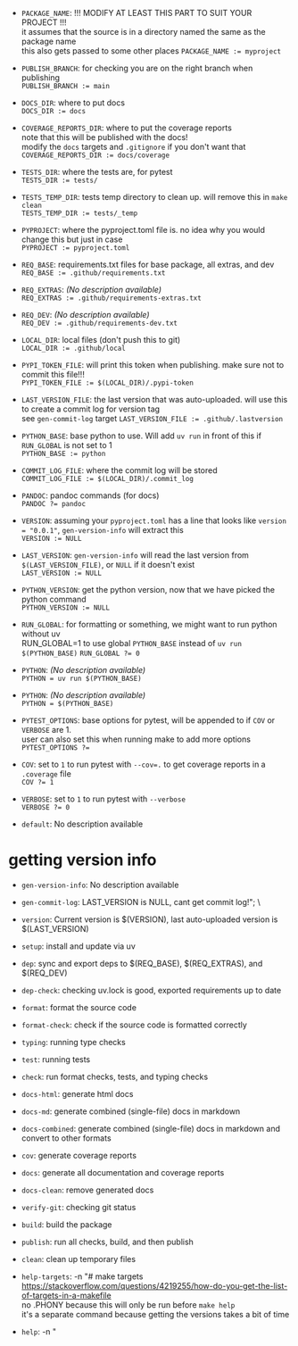 - `PACKAGE_NAME`: !!! MODIFY AT LEAST THIS PART TO SUIT YOUR PROJECT !!!  
  it assumes that the source is in a directory named the same as the package name  
  this also gets passed to some other places      `PACKAGE_NAME := myproject`  

- `PUBLISH_BRANCH`: for checking you are on the right branch when publishing  
  `PUBLISH_BRANCH := main`  

- `DOCS_DIR`: where to put docs  
  `DOCS_DIR := docs`  

- `COVERAGE_REPORTS_DIR`: where to put the coverage reports  
  note that this will be published with the docs!  
  modify the `docs` targets and `.gitignore` if you don't want that      `COVERAGE_REPORTS_DIR := docs/coverage`  

- `TESTS_DIR`: where the tests are, for pytest  
  `TESTS_DIR := tests/`  

- `TESTS_TEMP_DIR`: tests temp directory to clean up. will remove this in `make clean`  
  `TESTS_TEMP_DIR := tests/_temp`  

- `PYPROJECT`: where the pyproject.toml file is. no idea why you would change this but just in case  
  `PYPROJECT := pyproject.toml`  

- `REQ_BASE`: requirements.txt files for base package, all extras, and dev  
  `REQ_BASE := .github/requirements.txt`  

- `REQ_EXTRAS`: *(No description available)*  
  `REQ_EXTRAS := .github/requirements-extras.txt`  

- `REQ_DEV`: *(No description available)*  
  `REQ_DEV := .github/requirements-dev.txt`  

- `LOCAL_DIR`: local files (don't push this to git)  
  `LOCAL_DIR := .github/local`  

- `PYPI_TOKEN_FILE`: will print this token when publishing. make sure not to commit this file!!!  
  `PYPI_TOKEN_FILE := $(LOCAL_DIR)/.pypi-token`  

- `LAST_VERSION_FILE`: the last version that was auto-uploaded. will use this to create a commit log for version tag  
  see `gen-commit-log` target      `LAST_VERSION_FILE := .github/.lastversion`  

- `PYTHON_BASE`: base python to use. Will add `uv run` in front of this if `RUN_GLOBAL` is not set to 1  
  `PYTHON_BASE := python`  

- `COMMIT_LOG_FILE`: where the commit log will be stored  
  `COMMIT_LOG_FILE := $(LOCAL_DIR)/.commit_log`  

- `PANDOC`: pandoc commands (for docs)  
  `PANDOC ?= pandoc`  

- `VERSION`: assuming your `pyproject.toml` has a line that looks like `version = "0.0.1"`, `gen-version-info` will extract this  
  `VERSION := NULL`  

- `LAST_VERSION`: `gen-version-info` will read the last version from `$(LAST_VERSION_FILE)`, or `NULL` if it doesn't exist  
  `LAST_VERSION := NULL`  

- `PYTHON_VERSION`: get the python version, now that we have picked the python command  
  `PYTHON_VERSION := NULL`  

- `RUN_GLOBAL`: for formatting or something, we might want to run python without uv  
  RUN_GLOBAL=1 to use global `PYTHON_BASE` instead of `uv run $(PYTHON_BASE)`      `RUN_GLOBAL ?= 0`  

- `PYTHON`: *(No description available)*  
  `PYTHON = uv run $(PYTHON_BASE)`  

- `PYTHON`: *(No description available)*  
  `PYTHON = $(PYTHON_BASE)`  

- `PYTEST_OPTIONS`: base options for pytest, will be appended to if `COV` or `VERBOSE` are 1.  
  user can also set this when running make to add more options      `PYTEST_OPTIONS ?=`  

- `COV`: set to `1` to run pytest with `--cov=.` to get coverage reports in a `.coverage` file  
  `COV ?= 1`  

- `VERBOSE`: set to `1` to run pytest with `--verbose`  
  `VERBOSE ?= 0`  

- `default`: No description available  
  

# getting version info

- `gen-version-info`: No description available  
  

- `gen-commit-log`: LAST_VERSION is NULL, cant get commit log!"; \  
  

- `version`: Current version is $(VERSION), last auto-uploaded version is $(LAST_VERSION)  
  

- `setup`: install and update via uv  
  

- `dep`: sync and export deps to $(REQ_BASE), $(REQ_EXTRAS), and $(REQ_DEV)  
  

- `dep-check`: checking uv.lock is good, exported requirements up to date  
  

- `format`: format the source code  
  

- `format-check`: check if the source code is formatted correctly  
  

- `typing`: running type checks  
  

- `test`: running tests  
  

- `check`: run format checks, tests, and typing checks  
  

- `docs-html`: generate html docs  
  

- `docs-md`: generate combined (single-file) docs in markdown  
  

- `docs-combined`: generate combined (single-file) docs in markdown and convert to other formats  
  

- `cov`: generate coverage reports  
  

- `docs`: generate all documentation and coverage reports  
  

- `docs-clean`: remove generated docs  
  

- `verify-git`: checking git status  
  

- `build`: build the package  
  

- `publish`: run all checks, build, and then publish  
  

- `clean`: clean up temporary files  
  

- `help-targets`: -n "# make targets  
    https://stackoverflow.com/questions/4219255/how-do-you-get-the-list-of-targets-in-a-makefile  
  no .PHONY because this will only be run before `make help`  
  it's a separate command because getting the versions takes a bit of time    

- `help`: -n "  
  


